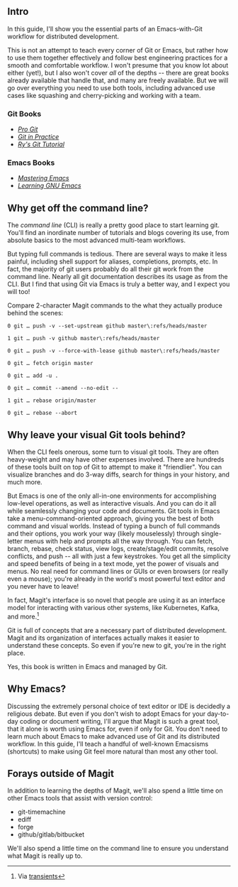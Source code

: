 ## Intro

In this guide, I'll show you the essential parts of an Emacs-with-Git
workflow for distributed development.

This is not an attempt to teach every corner of Git or Emacs, but
rather how to use them together effectively and follow best
engineering practices for a smooth and comfortable workflow.  I won't
presume that you know lot about either (yet!), but I also won't cover
_all_ of the depths -- there are great books already available that
handle that, and many are freely available.  But we will go over
everything you need to use both tools, including advanced use cases
like squashing and cherry-picking and working with a team.

### Git Books

- _[Pro Git](https://git-scm.com/book/en/v2)_
- _[Git in Practice](https://www.manning.com/books/git-in-practice)_
- _[Ry's Git Tutorial](https://www.smashwords.com/books/view/498426)_

### Emacs Books

- _[Mastering Emacs](https://www.masteringemacs.org/)_
- _[Learning GNU Emacs](http://shop.oreilly.com/product/9780596006488.do)_

## Why get off the command line?

The _command line_ (CLI) is really a pretty good place to start
learning git.  You'll find an inordinate number of tutorials and blogs
covering its use, from absolute basics to the most advanced multi-team
workflows.

But typing full commands is tedious.  There are several ways to make
it less painful, including shell support for aliases, completions,
prompts, etc.  In fact, the majority of git users probably do all
their git work from the command line.  Nearly all git documentation
describes its usage as from the CLI.  But I find that using Git via
Emacs is truly a better way, and I expect you will too!

Compare 2-character Magit commands to the what they actually produce
behind the scenes:

    0 git … push -v --set-upstream github master\:refs/heads/master

    1 git … push -v github master\:refs/heads/master

    0 git … push -v --force-with-lease github master\:refs/heads/master

    0 git … fetch origin master

    0 git … add -u .

    0 git … commit --amend --no-edit --

    1 git … rebase origin/master

    0 git … rebase --abort

## Why leave your visual Git tools behind?

When the CLI feels onerous, some turn to visual git tools.  They are
often heavy-weight and may have other expenses involved.  There are
hundreds of these tools built on top of Git to attempt to make it
"friendlier".  You can visualize branches and do 3-way diffs, search
for things in your history, and much more.

But Emacs is one of the only all-in-one environments for accomplishing
low-level operations, as well as interactive visuals.  And you can do
it all while seamlessly changing your code and documents.  Git tools
in Emacs take a menu-command-oriented approach, giving you the best of
both command and visual worlds.  Instead of typing a bunch of full
commands and their options, you work your way (likely mouselessly)
through single-letter menus with help and prompts all the way through.
You can fetch, branch, rebase, check status, view logs,
create/stage/edit commits, resolve conflicts, and push -- all with
just a few keystrokes.  You get all the simplicity and speed benefits
of being in a text mode, yet the power of visuals and menus.  No real
need for command lines or GUIs or even browsers (or really even a
mouse); you're already in the world's most powerful text editor and
you never have to leave!

In fact, Magit's interface is so novel that people are using it as an
interface model for interacting with various other systems, like
Kubernetes, Kafka, and more.[^1]

Git is full of concepts that are a necessary part of distributed
development.  Magit and its organization of interfaces actually makes
it easier to understand these concepts.  So even if you're new to git,
you're in the right place.

Yes, this book is written in Emacs and managed by Git.

## Why Emacs?

Discussing the extremely personal choice of text editor or IDE is
decidedly a religious debate.  But even if you don't wish to adopt
Emacs for your day-to-day coding or document writing, I'll argue that
Magit is such a great tool, that it alone is worth using Emacs for,
even if only for Git.  You don't need to learn much about Emacs
to make advanced use of Git and its distributed workflow.  In this
guide, I'll teach a handful of well-known Emacsisms (shortcuts) to
make using Git feel more natural than most any other tool.

## Forays outside of Magit

In addition to learning the depths of Magit, we'll also spend a little
time on other Emacs tools that assist with version control:

- git-timemachine
- ediff
- forge
- github/gitlab/bitbucket

We'll also spend a little time on the command line to ensure you
understand what Magit is really up to.

[^1]: Via [transients](https://magit.vc/manual/transient/Introduction.html#Introduction)

